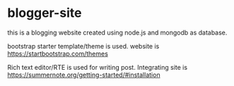 # blogger-site

this is a blogging website created using node.js and mongodb as database.

bootstrap starter template/theme is used. website is https://startbootstrap.com/themes

Rich text editor/RTE is used for writing post. Integrating site is https://summernote.org/getting-started/#installation
